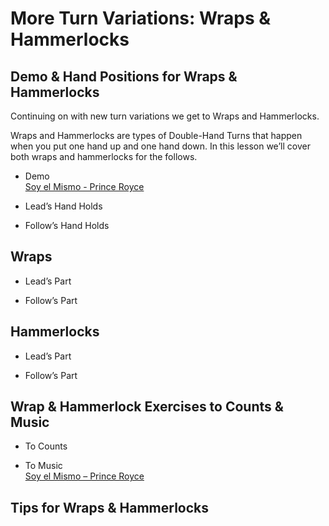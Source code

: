 # More Turn Variations: Wraps & Hammerlocks

## Demo & Hand Positions for Wraps & Hammerlocks

Continuing on with new turn variations we get to Wraps and Hammerlocks.

Wraps and Hammerlocks are types of Double-Hand Turns that happen when you put one hand up and one hand down. In this lesson we’ll cover both wraps and hammerlocks for the follows.

* Demo
<br>[Soy el Mismo - Prince Royce](https://www.youtube.com/watch?v=ihQQSB-R18o)

* Lead’s Hand Holds

* Follow’s Hand Holds

## Wraps

* Lead’s Part

* Follow’s Part

## Hammerlocks

* Lead’s Part

* Follow’s Part

## Wrap & Hammerlock Exercises to Counts & Music

* To Counts

* To Music
<br>[Soy el Mismo – Prince Royce](https://www.youtube.com/watch?v=ihQQSB-R18o)

## Tips for Wraps & Hammerlocks

